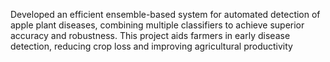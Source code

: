Developed an efficient ensemble-based system for automated detection of apple plant diseases, combining multiple classifiers to achieve superior accuracy and robustness. This project aids farmers in early disease detection, reducing crop loss and improving agricultural productivity
